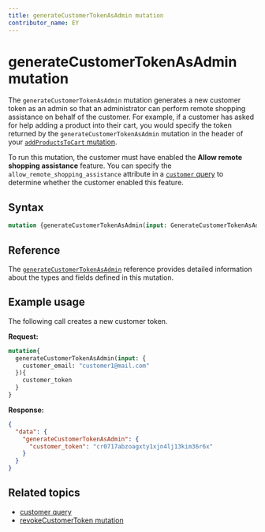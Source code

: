 ```yaml
---
title: generateCustomerTokenAsAdmin mutation
contributor_name: EY 
---
```


# generateCustomerTokenAsAdmin mutation

The `generateCustomerTokenAsAdmin` mutation generates a new customer token as an admin so that an administrator can perform remote shopping assistance on behalf of the customer. For example, if a customer has asked for help adding a product into their cart, you would specify the token returned by the `generateCustomerTokenAsAdmin` mutation in the header of your [`addProductsToCart` mutation](../../cart/mutations/add-products.md).

To run this mutation, the customer must have enabled the **Allow remote shopping assistance** feature. You can specify the `allow_remote_shopping_assistance` attribute in a [`customer` query](../../customer/queries/customer.md) to determine whether the customer enabled this feature.

## Syntax

```graphql
mutation {generateCustomerTokenAsAdmin(input: GenerateCustomerTokenAsAdminInput!) {GenerateCustomerTokenAsAdminOutput}}
```

## Reference

The [`generateCustomerTokenAsAdmin`](https://developer.adobe.com/commerce/webapi/graphql-api/index.html#mutation-generateCustomerTokenAsAdmin) reference provides detailed information about the types and fields defined in this mutation.

## Example usage

The following call creates a new customer token.

**Request:**

```graphql
mutation{
  generateCustomerTokenAsAdmin(input: {
    customer_email: "customer1@mail.com"
  }){
    customer_token
  }
}
```

**Response:**

```json
{
  "data": {
    "generateCustomerTokenAsAdmin": {
      "customer_token": "cr0717abzoagxty1xjn4lj13kim36r6x"
    }
  }
}
```

## Related topics

*  [customer query](../queries/customer.md)
*  [revokeCustomerToken mutation](revoke-token.md)
